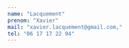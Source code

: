 ```yaml
---
name: "Lacquement"
prenom: "Xavier"
mail: "xavier.lacquement@gmail.com,"
tel: "06 17 17 22 94"
---
```

